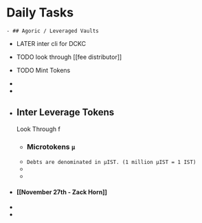 # Daily Tasks
	- ## Agoric / Leveraged Vaults
- LATER inter cli for DCKC
- TODO look through [[fee distributor]]
- TODO Mint Tokens
-
-
- ## Inter Leverage Tokens
  
  Look Through f
	- ### Microtokens `µ`
	- `Debts are denominated in µIST. (1 million µIST = 1 IST)`
	-
	-
- #### [[November 27th - Zack Horn]]
-
-